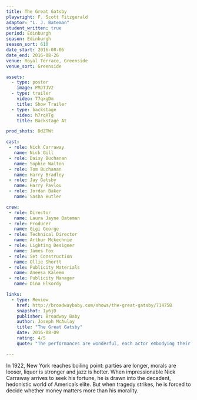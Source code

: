 ```yaml
---
title: The Great Gatsby
playwright: F. Scott Fitzgerald
adaptor: "L. J. Bateman"
student_written: true
period: Edinburgh
season: Edinburgh
season_sort: 610
date_start: 2016-08-06
date_end: 2016-08-26
venue: Royal Terrace, Greenside
venue_sort: Greenside

assets:
  - type: poster
    image: PMJTJV2
  - type: trailer
    video: T7qxgDm
    title: Show Trailer
  - type: backstage
    video: h7rqXTg
    title: Backstage At

prod_shots: DdZTWt

cast:
 - role: Nick Carraway
   name: Nick Gill
 - role: Daisy Buchanan
   name: Sophie Walton
 - role: Tom Buchanan
   name: Harry Bradley
 - role: Jay Gatsby
   name: Harry Pavlou
 - role: Jordan Baker
   name: Sasha Butler

crew:
 - role: Director
   name: Laura Jayne Bateman
 - role: Producer
   name: Gigi George
 - role: Technical Director
   name: Arthur Mckechnie
 - role: Lighting Designer
   name: James Fox
 - role: Set Construction
   name: Ollie Shortt
 - role: Publicity Materials
   name: Aneesa Kaleem
 - role: Publicity Manager
   name: Dina Elkordy

links:
  - type: Review
    href: http://broadwaybaby.com/shows/the-great-gatsby/714758
    snapshot: Iy6jD
    publisher: Broadway Baby
    author: Joseph McAulay
    title: "The Great Gatsby"
    date: 2016-08-09
    rating: 4/5
    quote: "The performances are wonderful, each actor embodying their character with a great deal of subtle characterisation in stance and posture that makes them feel all the more real and fully formed, like they’ve stepped out of the pages of the novel itself."

---
```

In 1922, New York reaches boiling point: parties are longer, morals are looser, liquor is stronger and jazz is hotter. When impressionable Nick Carraway arrives to seek his fortune, he is drawn into the decadent, hedonistic world of America’s elite. But when tragedy strikes, he is forced to decide whether money matters more than his morality.
